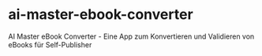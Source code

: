 # ai-master-ebook-converter
AI Master eBook Converter - Eine App zum Konvertieren und Validieren von eBooks für Self-Publisher
